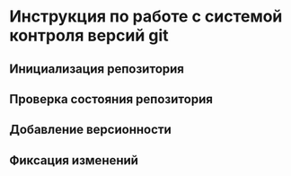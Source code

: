 # **Инструкция по работе с системой контроля версий git**

## Инициализация репозитория

## Проверка состояния репозитория

## Добавление версионности

## Фиксация изменений